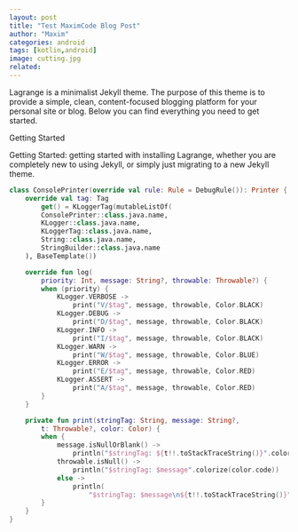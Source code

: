 ```yaml
---
layout: post
title: "Test MaximCode Blog Post"
author: "Maxim"
categories: android
tags: [kotlin,android]
image: cutting.jpg
related: 
---
```


Lagrange is a minimalist Jekyll theme. The purpose of this theme is to provide a simple, clean, content-focused blogging platform for your personal site or blog. Below you can find everything you need to get started.

Getting Started

Getting Started: getting started with installing Lagrange, whether you are completely new to using Jekyll, or simply just migrating to a new Jekyll theme.

```kotlin
class ConsolePrinter(override val rule: Rule = DebugRule()): Printer {
    override val tag: Tag
        get() = KLoggerTag(mutableListOf(
        ConsolePrinter::class.java.name,
        KLogger::class.java.name,
        KLoggerTag::class.java.name,
        String::class.java.name,
        StringBuilder::class.java.name
    ), BaseTemplate())

    override fun log(
        priority: Int, message: String?, throwable: Throwable?) {
        when (priority) {
            KLogger.VERBOSE -> 
                print("V/$tag", message, throwable, Color.BLACK)
            KLogger.DEBUG -> 
                print("D/$tag", message, throwable, Color.BLACK)
            KLogger.INFO -> 
                print("I/$tag", message, throwable, Color.BLACK)
            KLogger.WARN -> 
                print("W/$tag", message, throwable, Color.BLUE)
            KLogger.ERROR -> 
                print("E/$tag", message, throwable, Color.RED)
            KLogger.ASSERT -> 
                print("A/$tag", message, throwable, Color.RED)
        }
    }

    private fun print(stringTag: String, message: String?, 
        t: Throwable?, color: Color) {
        when {
            message.isNullOrBlank() ->
                println("$stringTag: ${t!!.toStackTraceString()}".colorize(color.code))
            throwable.isNull() ->
                println("$stringTag: $message".colorize(color.code))
            else ->
                println(
                    "$stringTag: $message\n${t!!.toStackTraceString()}".colorize(color.code))
        }
    }
}
```
